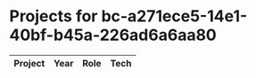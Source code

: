 # Projects for bc-a271ece5-14e1-40bf-b45a-226ad6a6aa80

| Project | Year | Role | Tech |
|---|---|---|---|

